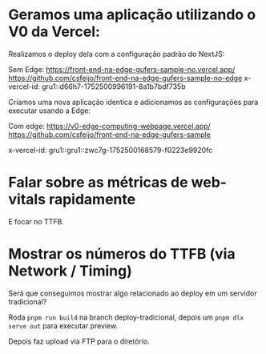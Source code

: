 # Geramos uma aplicação utilizando o V0 da Vercel:

Realizamos o deploy dela com a configuração padrão do NextJS:

Sem Edge:
https://front-end-na-edge-gufers-sample-no.vercel.app/
https://github.com/csfeijo/front-end-na-edge-gufers-sample-no-edge
x-vercel-id: gru1::d66h7-1752500996191-8a1b7bdf735b

Criamos uma nova aplicação identica e adicionamos as configurações para executar usando a Edge:

Com edge:
https://v0-edge-computing-webpage.vercel.app/
https://github.com/csfeijo/front-end-na-edge-gufers-sample

x-vercel-id: gru1::gru1::zwc7g-1752500168579-f0223e9920fc


# Falar sobre as métricas de web-vitals rapidamente
E focar no TTFB.


# Mostrar os números do TTFB (via Network / Timing)

Será que conseguimos mostrar algo relacionado ao deploy em um servidor tradicional?

Roda ```pnpm run build``` na branch deploy-tradicional, depois um ```pnpm dlx serve out``` para executar preview.

Depois faz upload via FTP para o diretório.


